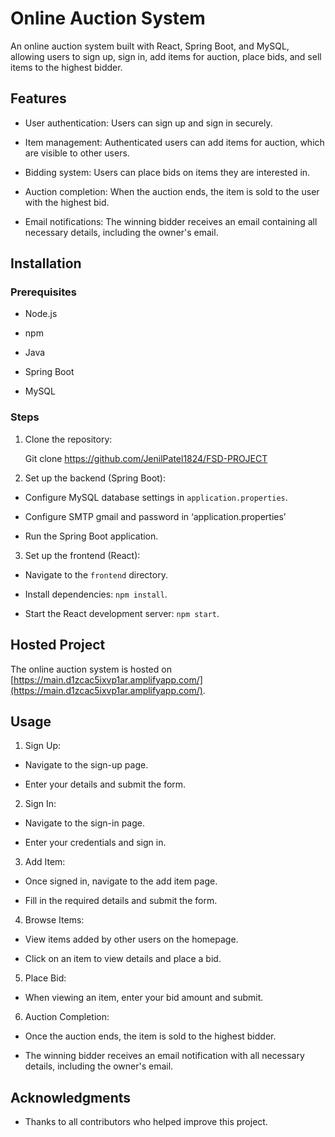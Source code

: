# Online Auction System



An online auction system built with React, Spring Boot, and MySQL, allowing users to sign up, sign in, add items for auction, place bids, and sell items to the highest bidder.



## Features



- User authentication: Users can sign up and sign in securely.

- Item management: Authenticated users can add items for auction, which are visible to other users.

- Bidding system: Users can place bids on items they are interested in.

- Auction completion: When the auction ends, the item is sold to the user with the highest bid.

- Email notifications: The winning bidder receives an email containing all necessary details, including the owner's email.



## Installation



### Prerequisites

- Node.js

- npm

- Java

- Spring Boot

- MySQL





### Steps

1. Clone the repository:

   Git clone https://github.com/JenilPatel1824/FSD-PROJECT



2. Set up the backend (Spring Boot):

- Configure MySQL database settings in `application.properties`.

- Configure SMTP gmail and password in ‘application.properties’

- Run the Spring Boot application.



3. Set up the frontend (React):

- Navigate to the `frontend` directory.

- Install dependencies: `npm install`.

- Start the React development server: `npm start`.



## Hosted Project



The online auction system is hosted on [https://main.d1zcac5ixvp1ar.amplifyapp.com/](https://main.d1zcac5ixvp1ar.amplifyapp.com/).

## Usage



1. Sign Up:

- Navigate to the sign-up page.

- Enter your details and submit the form.



2. Sign In:

- Navigate to the sign-in page.

- Enter your credentials and sign in.



3. Add Item:

- Once signed in, navigate to the add item page.

- Fill in the required details and submit the form.





4. Browse Items:

- View items added by other users on the homepage.

- Click on an item to view details and place a bid.



5. Place Bid:

- When viewing an item, enter your bid amount and submit.



6. Auction Completion:

- Once the auction ends, the item is sold to the highest bidder.

- The winning bidder receives an email notification with all necessary details, including the owner's email.





## Acknowledgments



- Thanks to all contributors who helped improve this project. 

 

 

 